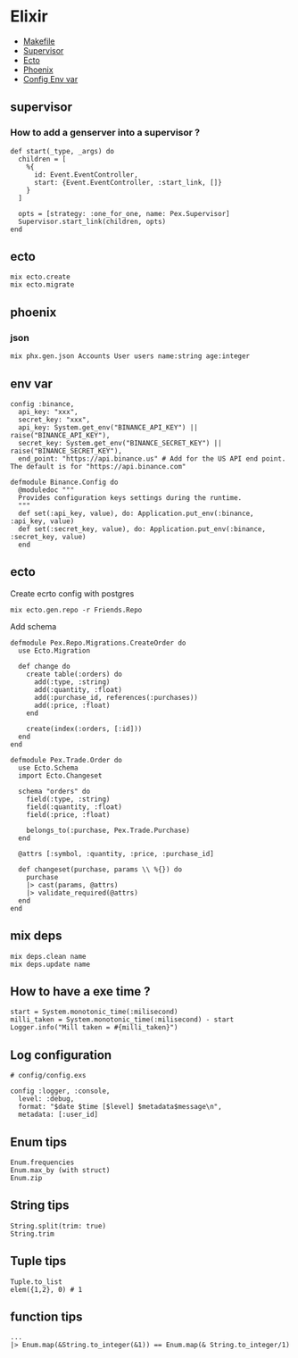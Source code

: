 # Elixir

- [Makefile](./Makefile)
- [Supervisor](#supervisor)
- [Ecto](#ecto)
- [Phoenix](#phoenix)
- [Config Env var](#env-var)

## supervisor

### How to add a genserver into a supervisor ?

```
def start(_type, _args) do
  children = [
    %{
      id: Event.EventController,
      start: {Event.EventController, :start_link, []}
    }
  ]

  opts = [strategy: :one_for_one, name: Pex.Supervisor]
  Supervisor.start_link(children, opts)
end
```

## ecto

```
mix ecto.create
mix ecto.migrate
```

## phoenix

### json

```
mix phx.gen.json Accounts User users name:string age:integer
```

## env var

```
config :binance,
  api_key: "xxx",
  secret_key: "xxx",
  api_key: System.get_env("BINANCE_API_KEY") || raise("BINANCE_API_KEY"),
  secret_key: System.get_env("BINANCE_SECRET_KEY") || raise("BINANCE_SECRET_KEY"),
  end_point: "https://api.binance.us" # Add for the US API end point. The default is for "https://api.binance.com"
```

```
defmodule Binance.Config do
  @moduledoc """
  Provides configuration keys settings during the runtime.
  """
  def set(:api_key, value), do: Application.put_env(:binance, :api_key, value)
  def set(:secret_key, value), do: Application.put_env(:binance, :secret_key, value)
  end
```

## ecto

Create ecrto config with postgres

```
mix ecto.gen.repo -r Friends.Repo
```

Add schema

```
defmodule Pex.Repo.Migrations.CreateOrder do
  use Ecto.Migration

  def change do
    create table(:orders) do
      add(:type, :string)
      add(:quantity, :float)
      add(:purchase_id, references(:purchases))
      add(:price, :float)
    end

    create(index(:orders, [:id]))
  end
end

defmodule Pex.Trade.Order do
  use Ecto.Schema
  import Ecto.Changeset

  schema "orders" do
    field(:type, :string)
    field(:quantity, :float)
    field(:price, :float)

    belongs_to(:purchase, Pex.Trade.Purchase)
  end

  @attrs [:symbol, :quantity, :price, :purchase_id]

  def changeset(purchase, params \\ %{}) do
    purchase
    |> cast(params, @attrs)
    |> validate_required(@attrs)
  end
end
```

## mix deps

```
mix deps.clean name
mix deps.update name
```

## How to have a exe time ?

```
start = System.monotonic_time(:milisecond)
milli_taken = System.monotonic_time(:milisecond) - start
Logger.info("Mill taken = #{milli_taken}")
```

## Log configuration

```
# config/config.exs

config :logger, :console,
  level: :debug,
  format: "$date $time [$level] $metadata$message\n",
  metadata: [:user_id]
```

## Enum tips

```
Enum.frequencies
Enum.max_by (with struct)
Enum.zip
```

## String tips

```
String.split(trim: true)
String.trim
```

## Tuple tips

```
Tuple.to_list
elem({1,2}, 0) # 1
```

## function tips

```
...
|> Enum.map(&String.to_integer(&1)) == Enum.map(& String.to_integer/1)
```
